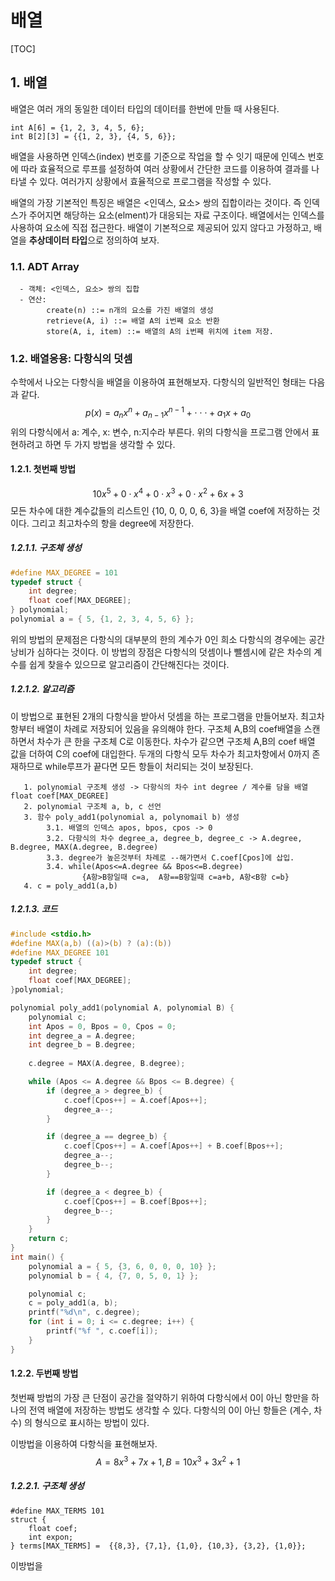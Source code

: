 # 배열

[TOC]


## 1. 배열
배열은 여러 개의 동일한 데이터 타입의 데이터를 한번에 만들 때 사용된다. 

```
int A[6] = {1, 2, 3, 4, 5, 6};
int B[2][3] = {{1, 2, 3}, {4, 5, 6}};
```

배열을 사용하면 인덱스(index) 번호를 기준으로 작업을 할 수 잇기 때문에 인덱스 번호에 따라 효율적으로 루프를 설정하여 여러 상황에서 간단한 코드를 이용하여 결과를 나타낼 수 있다.  여러가지 상황에서 효율적으로 프로그램을 작성할 수 있다.

배열의 가장 기본적인 특징은 배열은 <인덱스, 요소> 쌍의 집합이라는 것이다. 즉 인덱스가 주어지면 해당하는 요소(elment)가 대응되는 자료 구조이다. 배열에서는 인덱스를 사용하여 요소에 직접 접근한다. 배열이 기본적으로 제공되어 있지 않다고 가정하고, 배열을 **추상데이터 타입**으로 정의하여 보자. 

### 1.1. ADT Array

```
  - 객체: <인덱스, 요소> 쌍의 집합
  - 연산:
  		create(n) ::= n개의 요소를 가진 배열의 생성
  		retrieve(A, i) ::= 배열 A의 i번째 요소 반환
  		store(A, i, item) ::= 배열의 A의 i번째 위치에 item 저장.  
```



### 1.2. 배열응용: 다항식의 덧셈

수학에서 나오는 다항식을 배열을 이용하여 표현해보자. 다항식의 일반적인 형태는 다음과 같다.
$$
p(x) = a_nx^n + a_{n-1}x^{n-1} + \cdot\cdot\cdot + a_1x + a_0
$$
위의 다항식에서 a: 계수, x: 변수, n:지수라 부른다. 위의 다항식을 프로그램 안에서 표현하려고 하면 두 가지 방법을 생각할 수 있다.

#### 1.2.1. 첫번째 방법

$$
10x^5 + 0 \cdot x^4 + 0 \cdot x^3 + 0 \cdot x^2 + 6x +3
$$
모든 차수에 대한 계수값들의 리스트인 {10, 0, 0, 0, 6, 3}을  배열  coef에 저장하는 것이다. 그리고 최고차수의 항을   degree에 저장한다.

##### 1.2.1.1. 구조체 생성

```c
#define MAX_DEGREE = 101
typedef struct {
	int degree;
	float coef[MAX_DEGREE];
} polynomial;
polynomial a = { 5, {1, 2, 3, 4, 5, 6} };
```

위의 방법의 문제점은 다항식의 대부분의 한의 계수가 0인 희소 다항식의 경우에는 공간낭비가 심하다는 것이다. 이 방법의 장점은 다항식의 덧셈이나 뺄셈시에 같은 차수의 계수를 쉽게 찾을수 있으므로 알고리즘이 간단해진다는 것이다.

##### 1.2.1.2. 알고리즘

이 방법으로 표현된 2개의 다항식을 받아서 덧셈을 하는 프로그램을 만들어보자. 최고차항부터 배열이 차례로 저장되어 있음을 유의해야 한다. 구조체  A,B의 coef배열을 스캔하면서 차수가 큰 한을 구조체  C로 이동한다. 차수가 같으면 구조체 A,B의 coef 배열 값을 더하여 C의  coef에 대입한다. 두개의 다항식 모두 차수가 최고차항에서  0까지 존재하므로 while루프가 끝다면 모든 항들이 처리되는 것이 보장된다.

```
   1. polynomial 구조체 생성 -> 다항식의 차수 int degree / 계수를 담을 배열 float coef[MAX_DEGREE]
   2. polynomial 구조체 a, b, c 선언
   3. 함수 poly_add1(polynomial a, polynomail b) 생성
   		3.1. 배열의 인덱스 apos, bpos, cpos -> 0
        3.2. 다항식의 차수 degree_a, degree_b, degree_c -> A.degree, B.degree, MAX(A.degree, B.degree)
        3.3. degree가 높은것부터 차례로 --해가면서 C.coef[Cpos]에 삽입.
        3.4. while(Apos<=A.degree && Bpos<=B.degree)
        		{A항>B항일때 c=a,  A항==B항일때 c=a+b, A항<B항 c=b}
   4. c = poly_add1(a,b)
```

##### 1.2.1.3. 코드

```c
#include <stdio.h>
#define MAX(a,b) ((a)>(b) ? (a):(b))
#define MAX_DEGREE 101
typedef struct {
	int degree;
	float coef[MAX_DEGREE];
}polynomial;

polynomial poly_add1(polynomial A, polynomial B) {
	polynomial c;
	int Apos = 0, Bpos = 0, Cpos = 0;
	int degree_a = A.degree;
	int degree_b = B.degree;
	
	c.degree = MAX(A.degree, B.degree);

	while (Apos <= A.degree && Bpos <= B.degree) {
		if (degree_a > degree_b) {
			c.coef[Cpos++] = A.coef[Apos++];
			degree_a--;
		}

		if (degree_a == degree_b) {
			c.coef[Cpos++] = A.coef[Apos++] + B.coef[Bpos++];
			degree_a--;
			degree_b--;
		}

		if (degree_a < degree_b) {
			c.coef[Cpos++] = B.coef[Bpos++];
			degree_b--;
		}
	}
	return c;
}
int main() {
	polynomial a = { 5, {3, 6, 0, 0, 0, 10} };
	polynomial b = { 4, {7, 0, 5, 0, 1} };

	polynomial c;
	c = poly_add1(a, b);
	printf("%d\n", c.degree);
	for (int i = 0; i <= c.degree; i++) {
		printf("%f ", c.coef[i]);
	}
}
```



#### 1.2.2. 두번째 방법

첫번째 방법의 가장 큰 단점이 공간을 절약하기 위하여 다항식에서 0이 아닌 항만을 하나의 전역 배열에 저장하는 방법도 생각할 수 있다. 다항식의 0이 아닌 항들은 (계수, 차수) 의 형식으로 표시하는 방법이 있다.

이방법을 이용하여 다항식을 표현해보자.
$$
A = 8x^3 + 7x +1,  B = 10x^3 + 3x^2 + 1
$$

##### 1.2.2.1. 구조체 생성

```
#define MAX_TERMS 101
struct {
    float coef;
    int expon;    
} terms[MAX_TERMS] =  {{8,3}, {7,1}, {1,0}, {10,3}, {3,2}, {1,0}};
```

이방법을 


